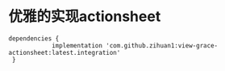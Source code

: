 # 优雅的实现actionsheet
  
    dependencies {
	            implementation 'com.github.zihuan1:view-grace-actionsheet:latest.integration'
     }
